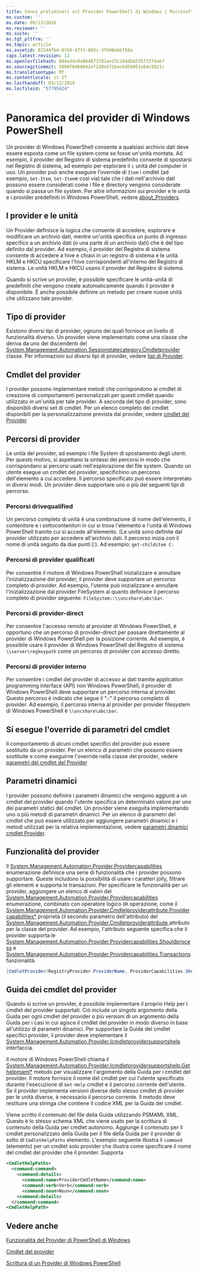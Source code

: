 ```yaml
---
title: Cenni preliminari sul Provider PowerShell di Windows | Microsoft Docs
ms.custom: ''
ms.date: 09/13/2016
ms.reviewer: ''
ms.suite: ''
ms.tgt_pltfrm: ''
ms.topic: article
ms.assetid: 82244fbd-07b9-47f3-805c-3fb90ebbf58a
caps.latest.revision: 13
ms.openlocfilehash: 0d4addc0a064873701ae15c204dbd335f3374ab7
ms.sourcegitcommit: 5990f04b8042ef2d8e571bec6d5b051e64c9921c
ms.translationtype: MT
ms.contentlocale: it-IT
ms.lasthandoff: 03/12/2019
ms.locfileid: "57795624"
---
```

# <a name="windows-powershell-provider-overview"></a>Panoramica del provider di Windows PowerShell

Un provider di Windows PowerShell consente a qualsiasi archivio dati deve essere esposta come un file system come se fosse un'unità montata. Ad esempio, il provider del Registro di sistema predefinito consente di spostarsi nel Registro di sistema, ad esempio per esplorare il `c` unità del computer in uso. Un provider può anche eseguire l'override di `Item` i cmdlet (ad esempio, `Get-Item`, `Set-Item`e così via) tale che i dati nell'archivio dati possono essere considerati come i file e directory vengono considerate quando si passa un file system. Per altre informazioni sui provider e le unità e i provider predefiniti in Windows PowerShell, vedere [about_Providers](/powershell/module/microsoft.powershell.core/about/about_providers).

## <a name="providers-and-drives"></a>I provider e le unità

Un Provider definisce la logica che consente di accedere, esplorare e modificare un archivio dati, mentre un'unità specifica un punto di ingresso specifico a un archivio dati (o una parte di un archivio dati) che è del tipo definito dal provider. Ad esempio, il provider del Registro di sistema consente di accedere a hive e chiavi in un registro di sistema e le unità HKLM e HKCU specificare l'hive corrispondenti all'interno del Registro di sistema. Le unità HKLM e HKCU usano il provider del Registro di sistema.

Quando si scrive un provider, è possibile specificare le unità-unità di predefiniti che vengono create automaticamente quando il provider è disponibile. È anche possibile definire un metodo per creare nuove unità che utilizzano tale provider.

## <a name="type-of-providers"></a>Tipo di provider

Esistono diversi tipi di provider, ognuno dei quali fornisce un livello di funzionalità diverso. Un provider viene implementato come una classe che deriva da uno dei discendenti del [System.Management.Automation.Sessionstatecategory.Cmdletprovider](/dotnet/api/System.Management.Automation.SessionStateCategory.CmdletProvider) classe. Per informazioni sui diversi tipi di provider, vedere [tipi di Provider](./provider-types.md).

## <a name="provider-cmdlets"></a>Cmdlet del provider

I provider possono implementare metodi che corrispondono ai cmdlet di creazione di comportamenti personalizzati per questi cmdlet quando utilizzato in un'unità per tale provider. A seconda del tipo di provider, sono disponibili diversi set di cmdlet. Per un elenco completo dei cmdlet disponibili per la personalizzazione prevista dai provider, vedere [cmdlet del Provider](./provider-cmdlets.md).

## <a name="provider-paths"></a>Percorsi di provider

Le unità del provider, ad esempio i file System di spostamento degli utenti. Per questo motivo, si aspettano la sintassi dei percorsi in modo che corrispondano ai percorsi usati nell'esplorazione del file system. Quando un utente esegue un cmdlet del provider, specifichino un percorso dell'elemento a cui accedere. Il percorso specificato può essere interpretato in diversi modi. Un provider deve supportare uno o più dei seguenti tipi di percorso.

### <a name="drive-qualified-paths"></a>Percorsi drivequalified

Un percorso completo di unità è una combinazione di nome dell'elemento, il contenitore e i sottocontenitori in cui si trova l'elemento e l'unità di Windows PowerShell tramite cui si accede all'elemento. (Le unità sono definite dal provider utilizzato per accedere all'archivio dati. Il percorso inizia con il nome di unità seguito da due punti (:). Ad esempio: `get-childitem C:`

### <a name="provider-qualified-paths"></a>Percorsi di provider qualificati

Per consentire il motore di Windows PowerShell inizializzare e annullare l'inizializzazione del provider, il provider deve supportare un percorso completo di provider. Ad esempio, l'utente può inizializzare e annullare l'inizializzazione dal provider FileSystem al quanto definisce il percorso completo di provider seguente: `FileSystem::\\uncshare\abc\bar`.

### <a name="provider-direct-paths"></a>Percorsi di provider-direct

Per consentire l'accesso remoto al provider di Windows PowerShell, è opportuno che un percorso di provider-direct per passare direttamente al provider di Windows PowerShell per la posizione corrente. Ad esempio, è possibile usare il provider di Windows PowerShell del Registro di sistema `\\server\regkeypath` come un percorso di provider con accesso diretto.

### <a name="provider-internal-paths"></a>Percorsi di provider interno

Per consentire i cmdlet del provider di accesso ai dati tramite application programming interface (API) non Windows PowerShell, il provider di Windows PowerShell deve supportare un percorso interna al provider. Questo percorso è indicato che segue il "::" il percorso completo di provider. Ad esempio, il percorso interna al provider per provider filesystem di Windows PowerShell è `\\uncshare\abc\bar`.

## <a name="overriding-cmdlet-parameters"></a>Si esegue l'override di parametri del cmdlet

Il comportamento di alcuni cmdlet specifici del provider può essere sostituito da un provider. Per un elenco di parametri che possono essere sostituite e come eseguirne l'override nella classe del provider, vedere [parametri del cmdlet del Provider](./provider-cmdlet-parameters.md)

## <a name="dynamic-parameters"></a>Parametri dinamici

I provider possono definire i parametri dinamici che vengono aggiunti a un cmdlet del provider quando l'utente specifica un determinato valore per uno dei parametri statici del cmdlet. Un provider viene eseguita implementando uno o più metodi di parametri dinamici. Per un elenco di parametri del cmdlet che può essere utilizzato per aggiungere parametri dinamici e i metodi utilizzati per la relativa implementazione, vedere [parametri dinamici cmdlet Provider](./provider-cmdlet-dynamic-parameters.md).

## <a name="provider-capabilities"></a>Funzionalità del provider

Il [System.Management.Automation.Provider.Providercapabilities](/dotnet/api/System.Management.Automation.Provider.ProviderCapabilities) enumerazione definisce una serie di funzionalità che i provider possono supportare. Queste includono la possibilità di usare i caratteri jolly, filtrare gli elementi e supporta le transazioni. Per specificare le funzionalità per un provider, aggiungere un elenco di valori del [System.Management.Automation.Provider.Providercapabilities](/dotnet/api/System.Management.Automation.Provider.ProviderCapabilities) enumerazione, combinato con operatore logico `OR` operazione, come il [ System.Management.Automation.Provider.Cmdletproviderattribute.Providercapabilities*](/dotnet/api/System.Management.Automation.Provider.CmdletProviderAttribute.ProviderCapabilities) proprietà (il secondo parametro dell'attributo) del [System.Management.Automation.Provider.Cmdletproviderattribute ](/dotnet/api/System.Management.Automation.Provider.CmdletProviderAttribute) attributo per la classe del provider. Ad esempio, l'attributo seguente specifica che il provider supporta le [System.Management.Automation.Provider.Providercapabilities.Shouldprocess](/dotnet/api/System.Management.Automation.Provider.ProviderCapabilities.ShouldProcess) e [ System.Management.Automation.Provider.Providercapabilities.Transactions](/dotnet/api/System.Management.Automation.Provider.ProviderCapabilities.Transactions) funzionalità.

```csharp
[CmdletProvider(RegistryProvider.ProviderName, ProviderCapabilities.ShouldProcess | ProviderCapabilities.Transactions)]

```

## <a name="provider-cmdlet-help"></a>Guida dei cmdlet del provider

Quando si scrive un provider, è possibile implementare il proprio Help per i cmdlet del provider supportati. Ciò include un singolo argomento della Guida per ogni cmdlet del provider o più versioni di un argomento della Guida per i casi in cui agisce il cmdlet del provider in modo diverso in base all'utilizzo di parametri dinamici. Per supportare la Guida del cmdlet specifici provider, il provider deve implementare il [System.Management.Automation.Provider.Icmdletprovidersupportshelp](/dotnet/api/System.Management.Automation.Provider.ICmdletProviderSupportsHelp) interfaccia.

Il motore di Windows PowerShell chiama il [System.Management.Automation.Provider.Icmdletprovidersupportshelp.Gethelpmaml*](/dotnet/api/System.Management.Automation.Provider.ICmdletProviderSupportsHelp.GetHelpMaml) metodo per visualizzare l'argomento della Guida per i cmdlet del provider. Il motore fornisce il nome del cmdlet per cui l'utente specificato durante l'esecuzione di `Get-Help` cmdlet e il percorso corrente dell'utente. Se il provider implementa versioni diverse dello stesso cmdlet di provider per le unità diverse, è necessario il percorso corrente. Il metodo deve restituire una stringa che contiene il codice XML per la Guida dei cmdlet.

Viene scritto il contenuto del file della Guida utilizzando PSMAML XML. Questo è lo stesso schema XML che viene usato per la scrittura di contenuto della Guida per cmdlet autonomo. Aggiunge il contenuto per il cmdlet personalizzato della Guida per il file della Guida per il provider di sotto di `CmdletHelpPaths` elemento. L'esempio seguente illustra il `command` (elemento) per un cmdlet solo provider che illustra come specificare il nome del cmdlet del provider che il provider. Supporta

```xml
<CmdletHelpPaths>
  <command:command>
    <command:details>
      <command:name>ProviderCmdletName</command:name>
      <command:verb>Verb</command:verb>
      <command:noun>Noun</command:noun>
    <command:details>
  </command:command>
<CmdletHelpPath>
```

## <a name="see-also"></a>Vedere anche

[Funzionalità del Provider di PowerShell di Windows](./provider-types.md)

[Cmdlet del provider](./provider-cmdlets.md)

[Scrittura di un Provider di Windows PowerShell](./writing-a-windows-powershell-provider.md)